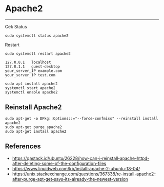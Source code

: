 # Apache2

---

Cek Status

```
sudo systemctl status apache2
```

Restart

```
sudo systemctl restart apache2

127.0.0.1   localhost
127.0.1.1   guest-desktop
your_server_IP example.com
your_server_IP test.com
```

```
sudo apt install apache2
systemctl start apache2
systemctl enable apache2
```

## Reinstall Apache2

```
sudo apt-get -o DPkg::Options::="--force-confmiss" --reinstall install apache2
sudo apt-get purge apache2
sudo apt-get install apache2
```

## References

- https://qastack.id/ubuntu/26228/how-can-i-reinstall-apache-httpd-after-deleting-some-of-the-configuration-files
- https://www.liquidweb.com/kb/install-apache-2-ubuntu-18-04/
- https://unix.stackexchange.com/questions/367338/re-install-apache2-after-purge-apt-get-says-its-already-the-newest-version
